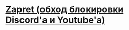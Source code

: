 <!DOCTYPE html>
<html lang = "ru">
<html>
  <head>
    
  </head>

  <body>
    <h1><a href = "https://github.com/Lesyalys/zapret-discord-youtube">Zapret (обход блокировки Discord'а и Youtube'а)</a></h1>
  </body>
  
</html>
